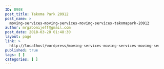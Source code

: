 ```yaml
---
ID: 8908
post_title: Takoma Park 20912
post_name: >
  moving-services-moving-services-moving-services-takomapark-20912
author: mrgabonijeff@gmail.com
post_date: 2018-03-28 01:48:30
layout: page
link: >
  http://localhost/wordpress/moving-services-moving-services-moving-services-takomapark-20912/
published: true
tags: [ ]
categories: [ ]
---
```

